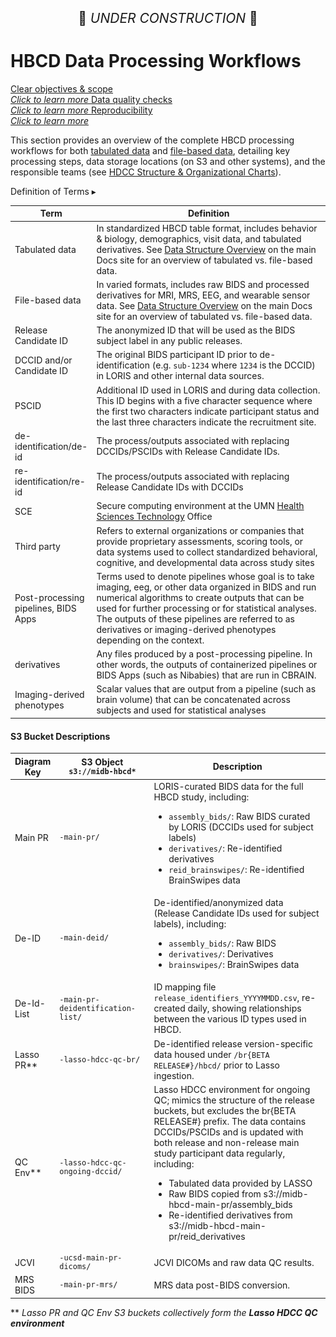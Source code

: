 <p style="text-align: center; font-size: 1.5em;">🚧 <i>UNDER CONSTRUCTION</i> 🚧 </p>

# HBCD Data Processing Workflows

<div class="pill-center">
  <a href="../../#clear-objectives-and-scope" target="_blank" class="pill-link-wrapper">
    <span class="pill-link">
      <span class="tooltip"><i class="fa-solid fa-bullseye" style="color: #6300d3;"></i><span class="tooltiptext">Clear objectives & scope<br><i>Click to learn more</i></span></span>
    </span>
  </a>
  <a href="../../#data-quality-checks" target="_blank" class="pill-link-wrapper">
      <span class="pill-link">
        <span class="tooltip">
          <i class="fa-solid fa-clipboard-check" style="color: #6300d3;"></i>
          <span class="tooltiptext">Data quality checks<br><i>Click to learn more</i></span>
        </span>
      </span>
  </a>
  <a href="../../#reproducibility" target="_blank" class="pill-link-wrapper">
    <span class="pill-link">
      <span class="tooltip">
        <i class="fa-solid fa-code-compare" style="color: #6300d3;"></i>
        <span class="tooltiptext">Reproducibility<br><i>Click to learn more</i></span>
      </span>
    </span>
  </a>
</div>

This section provides an overview of the complete HBCD processing workflows for both [tabulated data](tab-wf.md) and [file-based data](fb-data-proc-wf.md), detailing key processing steps, data storage locations (on S3 and other systems), and the responsible teams (see [HDCC Structure & Organizational Charts](../orgcharts.md)).

<p>
<div id="def-terms" class="table-banner" onclick="toggleCollapse(this)">
  <span class="emoji"><i class="fas fa-book"></i></span>
  <span class="text-with-link">
  <span class="table-text">Definition of Terms</span>
  <a class="anchor-link" href="#def-terms" title="Copy link">
    <i class="fa-solid fa-link"></i>
  </a>
  </span>
  <span class="arrow">▸</span>
</div>
<div class="table-collapsible-content">
<table style="width: 100%; border-collapse: collapse; table-layout: fixed; font-size: 14px;">
<thead>
  <tr>
    <th style="width: 10%;">Term</th>
    <th style="width: 90%;">Definition</th>
  </tr>
</thead>
<tbody>
  <tr>
    <td>Tabulated data</td>
    <td style="word-wrap: break-word; white-space: normal;">In standardized HBCD table format, includes behavior & biology, demographics, visit data, and tabulated derivatives. See <a href="https://docs.hbcdstudy.org/latest/datacuration/overview/">Data Structure Overview</a> on the main Docs site for an overview of tabulated vs. file-based data.</td>
  </tr>
  <tr>
    <td>File-based data</td>
    <td style="word-wrap: break-word; white-space: normal;">In varied formats, includes raw BIDS and processed derivatives for MRI, MRS, EEG, and wearable sensor data. See <a href="https://docs.hbcdstudy.org/latest/datacuration/overview/">Data Structure Overview</a> on the main Docs site for an overview of tabulated vs. file-based data.</td>
  </tr>
    <tr>
    <td>Release Candidate ID</td>
    <td style="word-wrap: break-word; white-space: normal;">The anonymized ID that will be used as the BIDS subject label in any public releases.</td>
    </tr>
    <tr>
    <td>DCCID and/or Candidate ID</td>
    <td style="word-wrap: break-word; white-space: normal;">The original BIDS participant ID prior to de-identification (e.g. <code>sub-1234</code> where <code>1234</code> is the DCCID) in LORIS and other internal data sources.</td>
    </tr>
    <tr>
    <td>PSCID</td>
    <td style="word-wrap: break-word; white-space: normal;">Additional ID used in LORIS and during data collection. This ID begins with a five character sequence where the first two characters indicate participant status and the last three characters indicate the recruitment site.</td>
    </tr>
    <tr>
    <td>de-identification/de-id</td>
    <td style="word-wrap: break-word; white-space: normal;">The process/outputs associated with replacing DCCIDs/PSCIDs with Release Candidate IDs.</td>
    </tr>
    <tr>
    <td>re-identification/re-id</td>
    <td style="word-wrap: break-word; white-space: normal;">The process/outputs associated with replacing Release Candidate IDs with DCCIDs</td>
    </tr>
    <tr>
    <td>SCE</td>
    <td style="word-wrap: break-word; white-space: normal;">Secure computing environment at the UMN <a href="../../orgcharts/#health-sciences-technology">Health Sciences Technology</a> Office</td>
    </tr>
    <tr>
    <td>Third party</td>
    <td style="word-wrap: break-word; white-space: normal;">Refers to external organizations or companies that provide proprietary assessments, scoring tools, or data systems used to collect standardized behavioral, cognitive, and developmental data across study sites</td>
    </tr>
    <tr>
    <td>Post-processing pipelines, BIDS Apps</td>
    <td style="word-wrap: break-word; white-space: normal;">Terms used to denote pipelines whose goal is to take imaging, eeg, or other data organized in BIDS and run numerical algorithms to create outputs that can be used for further processing or for statistical analyses. The outputs of these pipelines are referred to as derivatives or imaging-derived phenotypes depending on the context.</td>
    </tr>
    <tr>
    <td>derivatives</td>
    <td style="word-wrap: break-word; white-space: normal;">Any files produced by a post-processing pipeline. In other words, the outputs of containerized pipelines or BIDS Apps (such as Nibabies) that are run in CBRAIN.</td>
    </tr>
    <tr>
    <td>Imaging-derived phenotypes</td>
    <td style="word-wrap: break-word; white-space: normal;">Scalar values that are output from a pipeline (such as brain volume) that can be concatenated across subjects and used for statistical analyses</td>
    </tr>
    </tbody>
    </table>
</div>
</p>

#### S3 Bucket Descriptions

<table class="compact-table" style="width:100%; border-collapse: collapse; table-layout: fixed; font-size: 14px;">
  <thead>
    <tr>
      <th style="width: 1%;">Diagram Key</th>
      <th style="width: 30%;">S3 Object <code>s3://midb-hbcd*</code></th>
      <th>Description</th>
    </tr>
  </thead>
  <tbody>
    <tr>
      <td>Main PR</td>
      <td><code>-main-pr/</code></td>
      <td>
        LORIS-curated BIDS data for the full HBCD study, including:<br>
        <ul>
          <li><code>assembly_bids/</code>: Raw BIDS curated by LORIS (DCCIDs used for subject labels)</li>
          <li><code>derivatives/</code>: Re-identified derivatives</li>
          <li><code>reid_brainswipes/</code>: Re-identified BrainSwipes data</li>
        </ul>
      </td>
    </tr>
    <tr>
      <td>De-ID</td>
      <td><code>-main-deid/</code></td>
      <td>
        De-identified/anonymized data (Release Candidate IDs used for subject labels), including:<br>
        <ul>
          <li><code>assembly_bids/</code>: Raw BIDS</li>
          <li><code>derivatives/</code>: Derivatives</li>
          <li><code>brainswipes/</code>: BrainSwipes data</li>
        </ul>
      </td>
    </tr>
    <tr>
      <td>De-Id-List</td>
      <td><code>-main-pr-deidentification-list/</code></td>
      <td style="word-wrap: break-word; white-space: normal;">ID mapping file <code>release_identifiers_YYYYMMDD.csv</code>, re-created daily, showing relationships between the various ID types used in HBCD.</td>
    </tr>
    <tr>
      <td>Lasso PR**</td>
      <td><code>-lasso-hdcc-qc-br/</code></td>
      <td style="word-wrap: break-word; white-space: normal;">De-identified release version-specific data housed under <code>/br{BETA RELEASE#}/hbcd/</code> prior to Lasso ingestion.</td>
    </tr>
    <tr>
      <td>QC Env**</td>
      <td><code>-lasso-hdcc-qc-ongoing-dccid/</code></td>
      <td style="word-wrap: break-word; white-space: normal;">Lasso HDCC environment for ongoing QC; mimics the structure of the release buckets, but excludes the br{BETA RELEASE#} prefix. The data contains DCCIDs/PSCIDs and is updated with both release and non-release main study participant data regularly, including:<br>
      <ul>
        <li>Tabulated data provided by LASSO</li>
        <li>Raw BIDS copied from s3://midb-hbcd-main-pr/assembly_bids</li>
        <li>Re-identified derivatives from s3://midb-hbcd-main-pr/reid_derivatives</li>
      </ul>
      </td>
    </tr>
    <tr>
      <td>JCVI</td>
      <td><code>-ucsd-main-pr-dicoms/</code></td>
      <td>JCVI DICOMs and raw data QC results.</td>
    </tr>
    <tr>
      <td>MRS BIDS</td>
      <td><code>-main-pr-mrs/</code></td>
      <td>MRS data post-BIDS conversion.</td>
    </tr>
  </tbody>
</table>
<tfoot>** <i>Lasso PR and QC Env S3 buckets collectively form the <b>Lasso HDCC QC environment</b></i></tfoot>


<br>